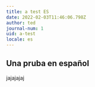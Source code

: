 ```yaml
---
title: a test ES
date: 2022-02-03T11:46:06.798Z
author: ted
journal-num: 1
uid: a-test
locale: es
---
```

## Una pruba en español

jajajajaj
